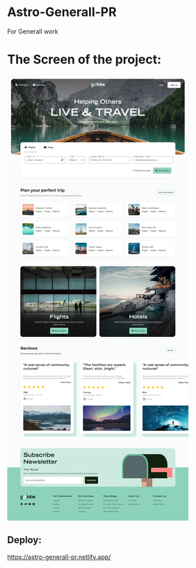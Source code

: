 # Astro-Generall-PR
For Generall work

# The Screen of the project:
![Image alt](https://github.com/AndyMagwayer/Astro-Generall-PR/blob/main/Landing%20Page.jpg)


## Deploy:
https://astro-generall-pr.netlify.app/


